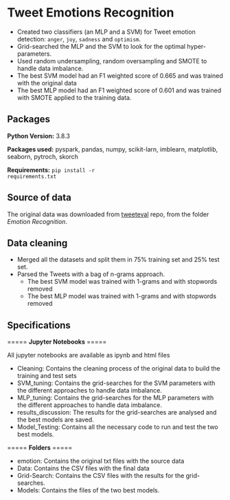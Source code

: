 # Tweet Emotions Recognition
 
- Created two classifiers (an MLP and a SVM) for Tweet emotion detection: <code>anger</code>, <code>joy</code>, <code>sadness</code> and <code>optimism</code>. 
- Grid-searched the MLP and the SVM to look for the optimal hyper-parameters.
- Used random undersampling, random oversampling and SMOTE to handle data imbalance. 
- The best SVM model had an F1 weighted score of 0.665 and was trained with the original data
- The best MLP model had an F1 weighted score of 0.601 and was trained with SMOTE applied to the training data. 

## Packages
**Python Version:** 3.8.3

**Packages used:** pyspark, pandas, numpy, scikit-larn, imblearn, matplotlib, seaborn, pytroch, skorch

**Requirements:** <code>pip install -r requirements.txt</code>

## Source of data
The original data was downloaded from [tweeteval](https://github.com/cardiffnlp/tweeteval) repo, from the folder *Emotion Recognition*. 

## Data cleaning
- Merged all the datasets and split them in 75% training set and 25% test set. 
- Parsed the Tweets with a bag of n-grams approach. 
	- The best SVM model was trained with 1-grams and with stopwords removed
	- The best MLP model was trained with 1-grams and with stopwords removed


## Specifications 
===== **Jupyter Notebooks** =====

All jupyter notebooks are available as ipynb and html files

- Cleaning: Contains the cleaning process of the original data to build the training and test sets
- SVM_tuning: Contains the grid-searches for the SVM parameters with the different approaches to handle data imbalance.
- MLP_tuning: Contains the grid-searches for the MLP parameters with the different approaches to handle data imbalance. 
- results_discussion: The results for the grid-searches are analysed and the best models are saved. 
- Model_Testing: Contains all the necessary code to run and test the two best models. 


===== **Folders** =====

- emotion: Contains the original txt files with the source data
- Data: Contains the CSV files with the final data
- Grid-Search: Contains the CSV files with the results for the grid-searches.
- Models: Contains the files of the two best models.